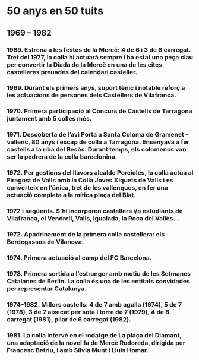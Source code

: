 # 50 anys <span>en 50 tuits</span>

## 1969 – 1982 

### <span>1969.</span> Estrena a les festes de la Mercè: 4 de 6 i 3 de 6 carregat. Tret del 1977, la colla hi actuarà sempre i ha estat una peça clau per convertir la Diada de la Mercè en una de les cites castelleres preuades del calendari casteller.

### <span>1969.</span> Durant els primers anys, suport tènic i notable reforç a les actuacions de persones dels Castellers de Vilafranca.

### <span>1970.</span> Primera participació al Concurs de Castells de Tarragona juntament amb 5 colles més.

### <span>1971.</span> Descoberta de l’avi Porta a Santa Coloma de Gramenet –vallenc, 80 anys i excap de colla a Tarragona. Ensenyava a fer castells a la riba del Besòs. Durant temps, els colomencs van ser la pedrera de la colla barcelonina.

### <span>1972.</span> Per gestions del llavors alcalde Porcioles, la colla actua al Firagost de Valls amb la Colla Joves Xiquets de Valls i es converteix en l’única, tret de les vallenques, en fer una actuació completa a la mítica plaça del Blat.

### <span>1972 i següents.</span> S’hi incorporen castellers i/o estudiants de Vilafranca, el Vendrell, Valls, Igualada, la Roca del Vallès...

### <span>1972.</span> Apadrinament de la primera colla castellera: els Bordegassos de Vilanova. 

### <span>1974.</span> Primera actuació al camp del FC Barcelona. 

### <span>1978.</span> Primera sortida a l’estranger amb motiu de les Setmanes Catalanes de Berlín. La colla és una de les entitats convidades per representar Catalunya.

### <span>1974–1982.</span> Millors castells: 4 de 7 amb agulla (1974), 5 de 7 (1978), 3 de 7 aixecat per sota i torre de 7 (1979), 4 de 8 carregat (1981), pilar de 6 carregat (1982). 

### <span>1981.</span> La colla intervé en el rodatge de La plaça del Diamant, una adaptació de la novel·la de Mercè Rodoreda, dirigida per Francesc Betriu, i amb Sílvia Munt i Lluís Homar.
